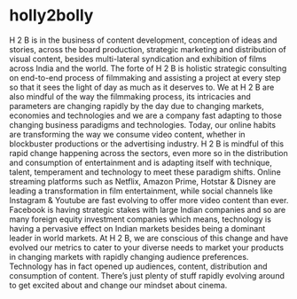 # holly2bolly
H 2 B is in the business of content development, conception of ideas and stories, across the board production, strategic marketing and distribution of visual content, besides multi-lateral syndication and exhibition of films across India and the world. The forte of H 2 B is holistic strategic consulting on end-to-end process of filmmaking and assisting a project at every step so that it sees the light of day as much as it deserves to. We at H 2 B are also mindful of the way the filmmaking process, its intricacies and parameters are changing rapidly by the day due to changing markets, economies and technologies and we are a company fast adapting to those changing business paradigms and technologies.  Today, our online habits are transforming the way we consume video content, whether in blockbuster productions or the advertising industry. H 2 B is mindful of this rapid change happening across the sectors, even more so in the distribution and consumption of entertainment and is adapting itself with technique, talent, temperament and technology to meet these paradigm shifts.  Online streaming platforms such as Netflix, Amazon Prime, Hotstar &amp; Disney are leading a transformation in film entertainment, while social channels like Instagram &amp; Youtube are fast evolving to offer more video content than ever. Facebook is having strategic stakes with large Indian companies and so are many foreign equity investment companies which means, technology is having a pervasive effect on Indian markets besides being a dominant leader in world markets. At H 2 B, we are conscious of this change and have evolved our metrics to cater to your diverse needs to market your products in changing markets with rapidly changing audience preferences.  Technology has in fact opened up audiences, content, distribution and consumption of content. There’s just plenty of stuff rapidly evolving around to get excited about and change our mindset about cinema.

